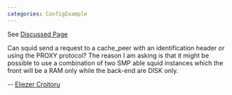```yaml
---
categories: ConfigExample
---
```

See [Discussed
Page](/ConfigExamples/SmpCarpCluster)

Can squid send a request to a cache_peer with an identification header
or using the PROXY protocol? The reason I am asking is that it might be
possible to use a combination of two SMP able squid instances which the
front will be a RAM only while the back-end are DISK only.

\-- [Eliezer
Croitoru](/Eliezer%20Croitoru)
